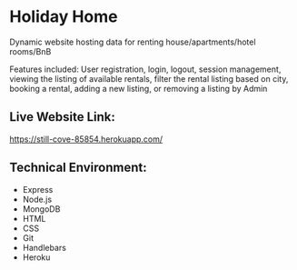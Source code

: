 # Holiday Home

Dynamic website hosting data for renting house/apartments/hotel rooms/BnB

Features included: User registration, login, logout, session management, viewing the listing of available rentals, filter the rental listing based on city, booking a rental, adding a new listing, or removing a listing by Admin

## Live Website Link:

<https://still-cove-85854.herokuapp.com/>

## Technical Environment:

* Express 
* Node.js
* MongoDB
* HTML
* CSS
* Git
* Handlebars
* Heroku
